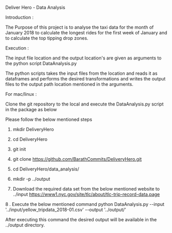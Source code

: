 Deliver Hero - Data Analysis

Introduction :

The Purpose of this project is to analyse the taxi data for the month of January
2018 to calculate the longest rides for the first week of January and to calculate
the top tipping drop zones.

Execution  :

The input file location and the output location's are given as arguments to the 
python script DataAnalysis.py

The python scripts takes the input files from the location and reads it as dataframes 
and performs the desired transformations and writes the output files to the 
output path location mentioned in the arguments.

For mac/linux :

Clone the git repository to the local and execute the DataAnalysis.py script in the package
as below 

Please follow the below mentioned steps 

1. mkdir DeliveryHero

2. cd DeliveryHero

3. git init

4. git clone https://github.com/BarathCommits/DeliveryHero.git

5. cd DeliveryHero/data_analysis/

6. mkdir -p ../output

7. Download the required data set from the below mentioned website to ../input
   https://www1.nyc.gov/site/tlc/about/tlc-trip-record-data.page

8 . Execute the below mentioned command
    python DataAnalysis.py --input '../input/yellow_tripdata_2018-01.csv' --output '../output/'
    
After executing this command the desired output will be available in the ../output directory.
